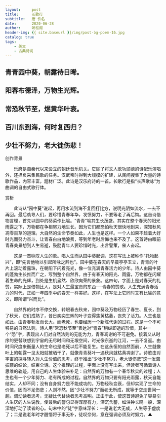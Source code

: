 ```yaml
---
layout:     post
title:      长歌行
subtitle:   唐 佚名
date:       2020-06-28
author:     听松阁
header-img: {{ site.baseurl }}/img/post-bg-poem-16.jpg
catalog: true
tags:
    - 美文
    - 古典诗词
---
```


## 青青园中葵，朝露待日晞。

## 阳春布德泽，万物生光辉。

## 常恐秋节至，焜黄华叶衰。

## 百川东到海，何时复西归？

## 少壮不努力，老大徒伤悲！





创作背景



　　乐府是自秦代以来设立的朝廷音乐机关。它除了将文人歌功颂德的诗配乐演唱外，还担负采集民歌的任务。汉武帝时得到大规模的扩建，从民间搜集了大量的诗歌作品，内容丰富，题材广泛。此诗是汉乐府诗的一首。长歌行是指“长声歌咏”为曲调的自由式歌行体。





赏析



　　此诗从“园中葵”说起，再用水流到海不复回打比方，说明光阴如流水，一去不再回。最后劝导人们，要珍惜青春年华，发愤努力，不要等老了再后悔。这首诗借物言理，首先以园中的葵菜作比喻。“青青”喻其生长茂盛。其实在整个春天的阳光雨露之下，万物都在争相努力地生长。因为它们都恐怕秋天很快地到来，深知秋风凋零百草的道理。大自然的生命节奏如此，人生也是这样。一个人如果不趁着大好时光而努力奋斗，让青春白白地浪费，等到年老时后悔也来不及了。这首诗由眼前青春美景想到人生易逝，鼓励青年人要珍惜时光，出言警策，催人奋起。



　　这是一首咏叹人生的歌。唱人生而从园中葵起调，这在写法上被称作“托物起兴”，即“先言他物以引起所咏之辞也”。园中葵在春天的早晨亭亭玉立，青青的叶片上滚动着露珠，在朝阳下闪着亮光，像一位充满青春活力的少年。诗人由园中葵的蓬勃生长推而广之，写到整个自然界，由于有春天的阳光、雨露，万物都在闪耀着生命的光辉，到处是生机盎然、欣欣向荣的景象。这四句，字面上是对春天的礼赞，实际上是借物比人，是对人生最宝贵的东西──青春的赞歌。人生充满青春活力的时代，正如一年四季中的春天一样美好。这样，在写法上它同时又有比喻的意义，即所谓“兴而比”。



　　自然界的时序不停交换，转眼春去秋来，园中葵及万物经历了春生、夏长，到了秋天，它们成熟了，昔日奕奕生辉的叶子变得焦黄枯萎，丧失了活力。人生也是如此，由青春勃发而长大，而老死，也要经历一个新陈代谢的过程。这是一个不可移易的自然法则。诗人用“常恐秋节至”表达对“青春”稍纵即逝的珍惜，其中一个“恐”字，表现出人们对自然法则的无能为力，青春凋谢的不可避免。接着又从时序的更替联想到宇宙的无尽时间和无垠空间，时光像东逝的江河，一去不复返。由时间尺度来衡量人的生命也是老死以后不能复生。在这永恒的自然面前，人生就像叶上的朝露一见太阳就被晒干了，就像青青葵叶一遇秋风就枯黄凋谢了。诗歌由对宇宙的探寻转入对人生价值的思考，终于推出“少壮不努力，老大徒伤悲”这一发聋振聩的结论，结束全诗。这个推理的过程，字面上没有写出来，但读者可循着诗人思维的轨迹，用自己的人生体验来补足：自然界的万物有一个春华秋实的过程；人生也有一个少年努力、老有所成的过程。自然界的万物只要有阳光雨露，秋天自能结实，人却不同；没有自身努力是不能成功的。万物经秋变衰，但却实现了生命的价值，因而不足伤悲；人则不然，因“少壮不努力”而老无所成，就等于空走世间一趟。调动读者思考，无疑比代替读者思考高明。正由于此，使这首诗避免了容易引人生厌的人生说教，使最后的警句显得浑厚有力，深沉含蓄，如洪钟长鸣一般，深深地打动了读者的心。句末中的“徒”字意味深长：一是说老大无成，人生等于虚度了；二是说老年时才醒悟将于事无补，徒叹奈何，意在强调必须及时努力。▲
